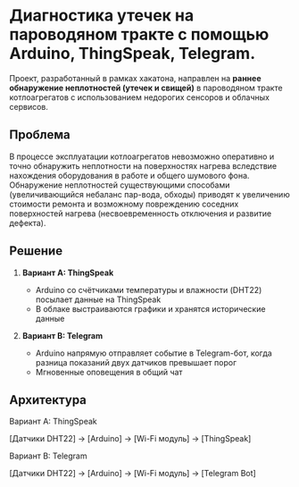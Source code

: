 # Диагностика утечек на пароводяном тракте с помощью Arduino, ThingSpeak, Telegram.

Проект, разработанный в рамках хакатона, направлен на **раннее обнаружение неплотностей (утечек и свищей)** в пароводяном тракте котлоагрегатов с использованием недорогих сенсоров и облачных сервисов.

## Проблема

В процессе эксплуатации котлоагрегатов невозможно оперативно и точно обнаружить неплотности на поверхностях нагрева вследствие нахождения оборудования в работе и общего шумового фона. Обнаружение неплотностей существующими способами (увеличивающийся небаланс пар-вода, обходы) приводят к увеличению стоимости ремонта и возможному повреждению соседних поверхностей нагрева (несвоевременность отключения и развитие дефекта).

## Решение

1. **Вариант A: ThingSpeak**  
   - Arduino со счётчиками температуры и влажности (DHT22) посылает данные на ThingSpeak  
   - В облаке выстраиваются графики и хранятся исторические данные  

2. **Вариант B: Telegram**  
   - Arduino напрямую отправляет событие в Telegram-бот, когда разница показаний двух датчиков превышает порог  
   - Мгновенные оповещения в общий чат

## Архитектура

  Вариант A: ThingSpeak

[Датчики DHT22] → [Arduino] → [Wi-Fi модуль] → [ThingSpeak]                               

 Вариант B: Telegram

[Датчики DHT22] → [Arduino] → [Wi-Fi модуль] → [Telegram Bot]
